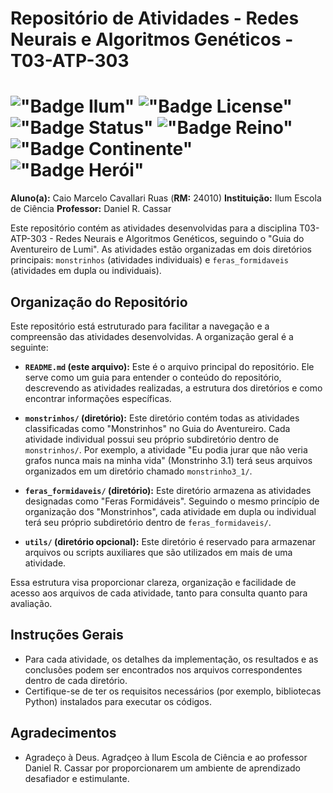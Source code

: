 #   Repositório de Atividades - Redes Neurais e Algoritmos Genéticos - T03-ATP-303

# !["Badge Ilum"](https://img.shields.io/badge/Ilum%20-%20purple) !["Badge License"](https://img.shields.io/badge/License%20-%20MIT%20-%20green) !["Badge Status"](https://img.shields.io/badge/Status-Em_constru%C3%A7%C3%A3o-yellow) !["Badge Reino"](https://img.shields.io/badge/Reino-Lumi-violet) !["Badge Continente"](https://img.shields.io/badge/Continente-Senepem-red) !["Badge Herói"](https://img.shields.io/badge/Escudeiro-Teseu-black)

**Aluno(a):** Caio Marcelo Cavallari Ruas (**RM:** 24010)
**Instituição:** Ilum Escola de Ciência
**Professor:** Daniel R. Cassar

Este repositório contém as atividades desenvolvidas para a disciplina T03-ATP-303 - Redes Neurais e Algoritmos Genéticos, seguindo o "Guia do Aventureiro de Lumi". As atividades estão organizadas em dois diretórios principais: `monstrinhos` (atividades individuais) e `feras_formidaveis` (atividades em dupla ou individuais).

##  Organização do Repositório

Este repositório está estruturado para facilitar a navegação e a compreensão das atividades desenvolvidas. A organização geral é a seguinte:

* **`README.md` (este arquivo):** Este é o arquivo principal do repositório. Ele serve como um guia para entender o conteúdo do repositório, descrevendo as atividades realizadas, a estrutura dos diretórios e como encontrar informações específicas.
   
* **`monstrinhos/` (diretório):** Este diretório contém todas as atividades classificadas como "Monstrinhos" no Guia do Aventureiro. Cada atividade individual possui seu próprio subdiretório dentro de `monstrinhos/`. Por exemplo, a atividade "Eu podia jurar que não veria grafos nunca mais na minha vida" (Monstrinho 3.1) terá seus arquivos organizados em um diretório chamado `monstrinho3_1/`.
   
* **`feras_formidaveis/` (diretório):** Este diretório armazena as atividades designadas como "Feras Formidáveis". Seguindo o mesmo princípio de organização dos "Monstrinhos", cada atividade em dupla ou individual terá seu próprio subdiretório dentro de `feras_formidaveis/`.
   
* **`utils/` (diretório opcional):** Este diretório é reservado para armazenar arquivos ou scripts auxiliares que são utilizados em mais de uma atividade.

Essa estrutura visa proporcionar clareza, organização e facilidade de acesso aos arquivos de cada atividade, tanto para consulta quanto para avaliação.

##   Instruções Gerais

* Para cada atividade, os detalhes da implementação, os resultados e as conclusões podem ser encontrados nos arquivos correspondentes dentro de cada diretório.
* Certifique-se de ter os requisitos necessários (por exemplo, bibliotecas Python) instalados para executar os códigos.

##   Agradecimentos

* Agradeço à Deus. Agradçeo à Ilum Escola de Ciência e ao professor Daniel R. Cassar por proporcionarem um ambiente de aprendizado desafiador e estimulante. 
